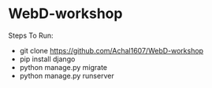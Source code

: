 # WebD-workshop
Steps To Run:
* git clone https://github.com/Achal1607/WebD-workshop
* pip install django
* python manage.py migrate
* python manage.py runserver
